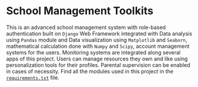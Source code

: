 # School Management Toolkits

This is an advanced school management system with role-based authentication built on `Django` Web Framework integrated with Data analysis using `Pandas` module and Data visualization using `Matplotlib` and `Seaborn`, mathematical calculation done with `Numpy` and `Scipy`, account management systems for the users. Monitoring systems are integrated along several apps of this project. Users can manage resources they own and like using personalization tools for their profiles. Parental supervision can be enabled in cases of necessity. Find all the modules used in this project in the [`requirements.txt`](https://github.com/Rakib1508/django-school/blob/master/requirements.txt) file.
